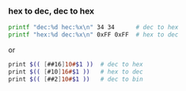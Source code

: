 ### hex to dec, dec to hex

```sh
printf "dec:%d hec:%x\n" 34 34      # dec to hex
printf "hex:%d dec:%x\n" 0xFF 0xFF  # hex to dec
```
or
```sh
print $(( [##16]10#$1 ))  # dec to hex
print $(( [#10]16#$1 ))   # hex to dec
print $(( [##2]10#$1 ))   # dec to bin
```

